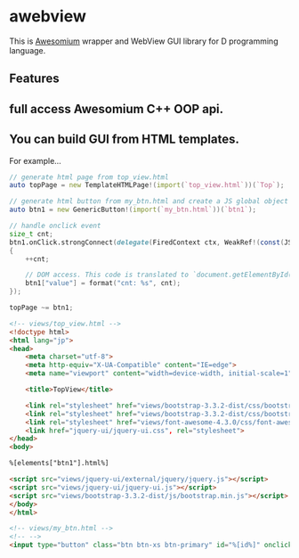 # awebview

This is [Awesomium](http://www.awesomium.com/) wrapper and WebView GUI library for D programming language.


## Features

## full access Awesomium C++ OOP api.

## You can build GUI from HTML templates.

For example...

~~~~~~~~~~~~~d
// generate html page from top_view.html
auto topPage = new TemplateHTMLPage!(import(`top_view.html`))(`Top`);

// generate html button from my_btn.html and create a JS global object named `btn1`.
auto btn1 = new GenericButton!(import(`my_btn.html`))(`btn1`);

// handle onclick event
size_t cnt;
btn1.onClick.strongConnect(delegate(FiredContext ctx, WeakRef!(const(JSArrayCpp)) args)
{
    ++cnt;

    // DOM access. This code is translated to `document.getElementById("btn1").value = ...;`
    btn1["value"] = format("cnt: %s", cnt);
});

topPage ~= btn1;
~~~~~~~~~~~~~~

~~~~~~~~~~~html
<!-- views/top_view.html -->
<!doctype html>
<html lang="jp">
<head>
    <meta charset="utf-8">
    <meta http-equiv="X-UA-Compatible" content="IE=edge">
    <meta name="viewport" content="width=device-width, initial-scale=1">

    <title>TopView</title>

    <link rel="stylesheet" href="views/bootstrap-3.3.2-dist/css/bootstrap.min.css">
    <link rel="stylesheet" href="views/bootstrap-3.3.2-dist/css/bootstrap-theme.min.css">
    <link rel="stylesheet" href="views/font-awesome-4.3.0/css/font-awesome.min.css">
    <link href="jquery-ui/jquery-ui.css", rel="stylesheet">
</head>
<body>

%[elements["btn1"].html%]

<script src="views/jquery-ui/external/jquery/jquery.js"></script>
<script src="views/jquery-ui/jquery-ui.js"></script>
<script src="views/bootstrap-3.3.2-dist/js/bootstrap.min.js"></script>
</body>
</html>
~~~~~~~~~~~~~~~

~~~~~~~~~~~html
<!-- views/my_btn.html -->
<!-- -->
<input type="button" class="btn btn-xs btn-primary" id="%[id%]" onclick="%[id%].onClick()" value="%[id%]">
~~~~~~~~~~~~~~~
